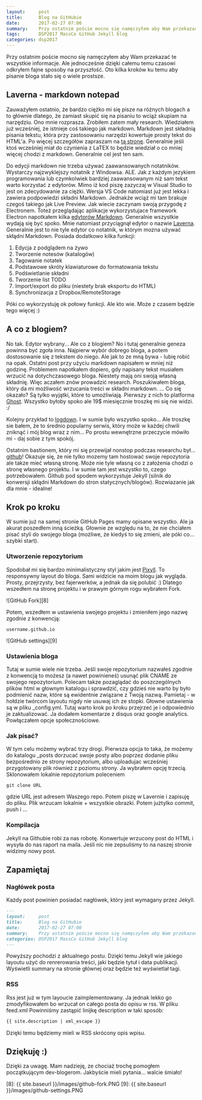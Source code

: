 ```yaml
---
layout:     post
title:      Blog na GitHubie
date:       2017-02-27 07:00
summary:    Przy ostatnim poście mocno się namęczyłem aby Wam przekazać te wszystkie informacje. Ale jednocześnie dzięki całemu temu czasowi odkryłem fajne sposoby na przyszłość. Oto kilka kroków ku temu aby pisanie bloga stało się o wiele prostsze.
tags:       DSP2017 MassCo GitHub Jekyll blog
categories: dsp2017
---
```


Przy ostatnim poście mocno się namęczyłem aby Wam przekazać te wszystkie informacje. Ale jednocześnie dzięki całemu temu czasowi odkryłem fajne sposoby na przyszłość. Oto kilka kroków ku temu aby pisanie bloga stało się o wiele prostsze.

## Laverna - markdown notepad ##
Zauważyłem ostatnio, że bardzo ciężko mi się pisze na różnych blogach a to głównie dlatego, że zamiast skupić się na pisaniu to wciąż skupiam na narzędziu. Ono mnie rozprasza. Zrobiłem zatem mały research. Wiedziałem już wcześniej, że istnieje coś takiego jak markdown. Markdown jest składnią pisania tekstu, która przy zastosowaniu narzędzi kowertuje prosty tekst do HTML'a. Po więcej szczegółów zapraszam na [tą stronę][1]. Generalnie jeśli ktoś wcześniej miał do czynienia z LaTEX to będzie wiedział o co mniej więcej chodzi z markdown. Generalnie cel jest ten sam.

Do edycji markdown nie trzeba używać zaawansowanych notatników. Wystarczy najzwyklejszy notatnik z Windowsa. ALE. Jak z każdym jezykiem programowania lub czymkolwiek bardziej zaawansowanym niż sam tekst warto korzystać z edytorów. Mimo iż kod piszę zazyczaj w Visual Studio to jest on zdecydowanie za ciężki. Wersja VS Code natomiast już jest lekka i zawiera podpowiedzi składni Markdown. Jednakże wciąż mi tam brakuje czegoś takiego jak Live Preview. Jak wiecie zaczynam swoją przygodę z Electronem. Toteż przeglądając aplikacje wykorzystujace framework Electron napotkałem kilka [edytorów Markdown][2]. Generalnie wszystkie wydają się być spoko. Mnie natomiast przyciągnął edytor o nazwie [Laverna][3]. Generalnie jest to nie tyle edytor co notatnik, w którym mozna używać skłądni Markdown. Posiada dodatkowo kilka funkcji:

 1. Edycja z podglądem na żywo
 2. Tworzenie notesów (katalogów)
 3. Tagowanie notatek
 4. Podstawowe skróty klawiaturowe do formatowania tekstu
 5. Podświetlanie składni
 6. Tworzenie list TODO
 7. Import/export do pliku (niestety brak eksportu do HTML)
 8. Synchronizacja z Dropbox/RemoteStorage
  
Póki co wykorzystuję ok połowy  funkcji. Ale kto wie. Może z czasem będzie tego więcej :)

## A co z blogiem? ##
No tak. Edytor wybrany... Ale co z blogiem? No i tutaj generalnie geneza powinna być zgoła inna. Najpierw wybór dobrego bloga, a potem dostosowanie się z tekstem do niego. Ale jak to ze mną bywa - lubię robić na opak. Ostatni post przy użyciu markdown napisałem w mniej niż godzinę. Problemem napotkałem dopiero, gdy napisany tekst musiałem wrzucić na dotychczasowego bloga. Niestety mają oni swoją własną składnię. Więc aczałem znów prowadzić research. Poszukiwałem bloga, który da mi możliwość wrzucania treści w składni markdown. 
...
Co się okazało? Są tylko wyjątki, które to umożliwiają. Pierwszy z nich to platforma [Ghost][4]. Wszystko byłoby spoko ale 19$ miesięcznie troszkę mi się nie widzi. :/

Kolejny przykład to [logdown][5]. I w sumie było wszystko spoko... Ale troszkę sie bałem, że to średnio popularny serwis, który może w każdej chwili zniknąć i mój blog wraz z nim... Po prostu wewnętrzne przeczycie mówiło mi - daj sobie z tym spokój.

Ostatnim bastionem, który mi się przewijał nonstop podczas researchu był... [github][6]! Okazuje się, że nie tylko mozemy tam hostować swoje repozytoria ale takze mieć własną stronę. Może nie tyle własną co z założenia chodzi o stronę własnego projektu. I w sumie tam jest wszystko to, czego potrzebowałem. Github pod spodem wykorzystuje Jekyll (silnik do konwersji skłądni Markdown do stron statycznych/blogów). Rozwiazanie jak dla mnie - idealne!

## Krok po kroku ##
W sumie już na samej stronie GitHub Pages mamy opisane wszystko. Ale ja akurat poszedłem inną ścieżką. Głownie ze względu na to, że nie chciałem pisać styli do swojego bloga (możliwe, że kiedyś to się zmieni, ale póki co... szybki start).

### Utworzenie repozytorium ###
Spodobał mi się bardzo minimalistyczny styl jakim jest [Pixyll][7]. To responsywny layout do bloga. Sami widzicie na moim blogu jak wygląda. Prosty, przejrzysty, bez fajerwerków, a jednak da się polubić :) Dlatego wszedłem na stronę projektu i w prawym górnym rogu wybrałem Fork.

![GitHub Fork][8]

Potem, wszedłem w ustawienia swojego projektu i zmieniłem jego nazwę zgodnie z konwencją:

```
username.github.io
```

![GitHub settings][9]

### Ustawienia bloga ###
Tutaj w sumie wiele nie trzeba. Jeśli swoje repozytorium nazwałeś zgodnie z konwencją to możesz (a nawet powinieneś) usunąć plik CNAME ze swojego repozytorium. Polecam takze pozaglądać do poszczególnych plików html w głownym katalogu i sprawdzić, czy gdzieś nie warto by było podmienić nazw, które są ewidentnie związane z Twoją nazwą. Pamietaj - w hołdzie twórcom layoutu nigdy nie usuwaj ich ze stopki.
Głowne ustawienia są w pliku _config.yml. Tutaj warto krok po kroku przejrzeć je i odpowiednio je zaktualizować. Ja dodałem komentarze z disqus oraz google analytics. Powłączałem opcje społecznościowe.

### Jak pisać? ###
W tym celu możemy wybrać trzy drogi. Pierwsza opcja to taka, że możemy do katalogu _posts dorzucać swoje posty albo poprzez dodanie pliku bezpośrednio ze strony repozytorium, albo uploadujac wcześniej przygotowany plik również z poziomu strony. Ja wybrałem opcję trzecią. Sklonowałem lokalnie repozytorium poleceniem

```
git clone URL
```

gdzie URL jest adresem Waszego repo. Potem piszę w Lavernie i zapisuję do pliku. Plik wrzucam lokalnie + wszystkie obrazki. Potem jużtylko commit, push i ...

### Kompilacja ###
Jekyll na Githubie robi za nas robotę. Konwertuje wrzucony post do HTML i wysyła do nas raport na maila. Jeśli nic nie zepsuliśmy to na naszej stronie widzimy nowy post.

## Zapamiętaj ##
### Nagłówek posta ###
Każdy post powinien posiadać nagłówek, który jest wymagany przez Jekyll. 
```markdown
---
layout:     post
title:      Blog na GitHubie
date:       2017-02-27 07:00
summary:    Przy ostatnim poście mocno się namęczyłem aby Wam przekazać te wszystkie informacje. Ale jednocześnie dzięki całemu temu czasowi odkryłem fajne sposoby na przyszłość. Oto kilka kroków ku temu aby pisanie bloga stało się o wiele prostsze.
categories: DSP2017 MassCo GitHub Jekyll blog
---
```

Powyższy pochodzi z aktualnego postu. Dzięki temu Jekyll wie jakiego layoutu użyć do renrerowania treści, jaki będzie tytuł i data publikacji. Wyświetli summary na stronie głównej oraz będzie też wyświetlał tagi.

### RSS ###
Rss jest już w tym layoucie zaimplementowany. Ja jednak lekko go zmodyfikowałem bo wrzucał on całego posta do opisu w rss. W pliku feed.xml Powinniśmy zastąpić linijkę description w taki sposób:

```xml
{{ site.description | xml_escape }}
```

Dzięki temu będziemy mieli w RSS skrócony opis wpisu.

## Dziękuję :) ##
Dzięki za uwagę. Mam nadzieję, ze chociaż trochę pomogłem początkującym dev-blogerom. Jakbyście mieli pytania... walcie śmiało!



  [1]: https://daringfireball.net/projects/markdown/syntax
  [2]: http://electron.atom.io/apps/?q=Markdown
  [3]: https://laverna.cc/
  [4]: https://ghost.org/
  [5]: http://logdown.com/
  [6]: https://pages.github.com/
  [7]: http://pixyll.com/
  [8]: {{ site.baseurl }}/images/github-fork.PNG
  [9]: {{ site.baseurl }}/images/github-settings.PNG